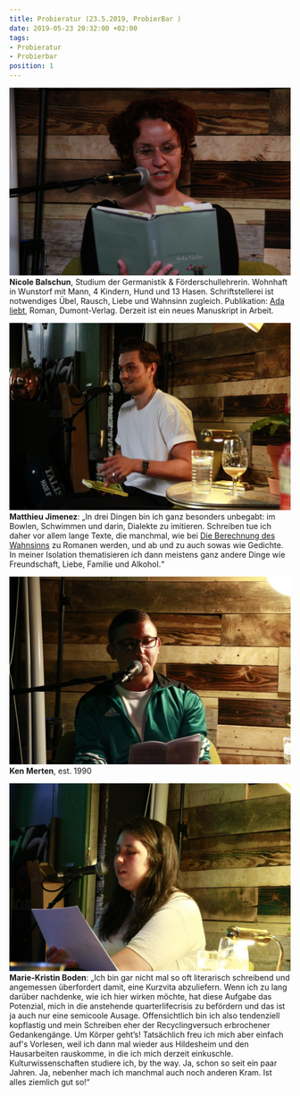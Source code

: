 ```yaml
---
title: Probieratur (23.5.2019, ProbierBar )
date: 2019-05-23 20:32:00 +02:00
tags:
- Probieratur
- Probierbar
position: 1
---
```


![61041610_423660404854393_2915129981812080640_o.jpg](/uploads/61041610_423660404854393_2915129981812080640_o.jpg)**Nicole Balschun**, Studium der Germanistik & Förderschullehrerin. Wohnhaft in Wunstorf mit Mann, 4 Kindern, Hund und 13 Hasen. Schriftstellerei ist notwendiges Übel, Rausch, Liebe und Wahnsinn zugleich. Publikation: [Ada liebt](http://www.dumont-buchverlag.de/buch/balschun-ada-liebt-9783832185527/), Roman, Dumont-Verlag. Derzeit ist ein neues Manuskript in Arbeit.

![61095249_423660744854359_6315701189170167808_o.jpg](/uploads/61095249_423660744854359_6315701189170167808_o.jpg)**Matthieu Jimenez**: „In drei Dingen bin ich ganz besonders unbegabt: im Bowlen, Schwimmen und darin, Dialekte zu imitieren. Schreiben tue ich daher vor allem lange Texte, die manchmal, wie bei [Die Berechnung des Wahnsinns](https://www.lovelybooks.de/autor/Matthieu-Jimenez/Die-Berechnung-des-Wahnsinns-2024304517-w/) zu Romanen werden, und ab und zu auch sowas wie Gedichte. In meiner Isolation thematisieren ich dann meistens ganz andere Dinge wie Freundschaft, Liebe, Familie und Alkohol.“

![61398710_423660834854350_5321686997704638464_o.jpg](/uploads/61398710_423660834854350_5321686997704638464_o.jpg)**Ken Merten**, est. 1990

![61142933_423660481521052_6803928590065860608_o.jpg](/uploads/61142933_423660481521052_6803928590065860608_o.jpg)**Marie-Kristin Boden**: „Ich bin gar nicht mal so oft literarisch schreibend und angemessen überfordert damit, eine Kurzvita abzuliefern. Wenn ich zu lang darüber nachdenke, wie ich hier wirken möchte, hat diese Aufgabe das Potenzial, mich in die anstehende quarterlifecrisis zu befördern und das ist ja auch nur eine semicoole Ausage. Offensichtlich bin ich also tendenziell kopflastig und mein Schreiben eher der Recyclingversuch erbrochener Gedankengänge. Um Körper geht’s! Tatsächlich freu ich mich aber einfach auf's Vorlesen, weil ich dann mal wieder aus Hildesheim und den Hausarbeiten rauskomme, in die ich mich derzeit einkuschle. Kulturwissenschaften studiere ich, by the way. Ja, schon so seit ein paar Jahren. Ja, nebenher mach ich manchmal auch noch anderen Kram. Ist alles ziemlich gut so!“
